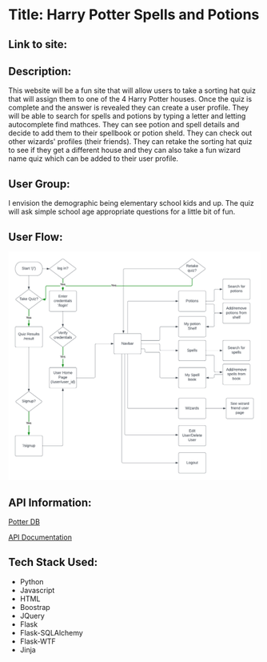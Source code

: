 # Title: Harry Potter Spells and Potions

## Link to site: 

## Description:
This website will be a fun site that will allow users to take a sorting hat quiz that will assign them to one of the 4 Harry Potter houses. Once the quiz is complete and the answer is revealed they can create a user profile. They will be able to search for spells and potions by typing a letter and letting autocomplete find mathces. They can see potion and spell details and decide to add them to their spellbook or potion sheld. They can check out other wizards' profiles (their friends). They can retake the sorting hat quiz to see if they get a different house and they can also take a fun wizard name quiz which can be added to their user profile.
 
## User Group:
I envision the demographic being elementary school kids and up. The quiz will ask simple school age appropriate questions for a little bit of fun.  

## User Flow:
![User Flow](/static/for_read_me/userflows.png)


## API Information:
[Potter DB](https://potterdb.com/)

[API Documentation](https://docs.potterdb.com/)
 

## Tech Stack Used:
* Python
* Javascript
* HTML
* Boostrap
* JQuery
* Flask
* Flask-SQLAlchemy
* Flask-WTF
* Jinja

